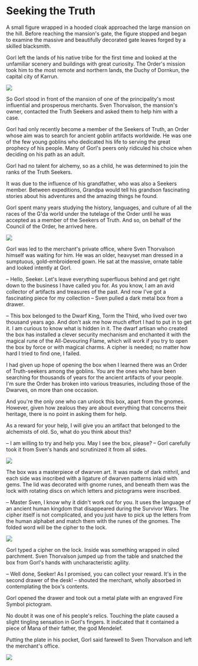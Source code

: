 # Seeking the Truth
A small figure wrapped in a hooded cloak approached the large mansion on the hill. Before reaching the mansion's gate, the figure stopped and began to examine the massive and beautifully decorated gate leaves forged by a skilled blacksmith.

Gorl left the lands of his native tribe for the first time and looked at the unfamiliar scenery and buildings with great curiosity. The Order's mission took him to the most remote and northern lands, the Duchy of Dornkun, the capital city of Karrun. 

![](quest1.2x.png)

So Gorl stood in front of the mansion of one of the principality's most influential and prosperous merchants. Sven Thorvalson, the mansion's owner, contacted the Truth Seekers and asked them to help him with a case.

Gorl had only recently become a member of the Seekers of Truth, an Order whose aim was to search for ancient goblin artifacts worldwide.
He was one of the few young goblins who dedicated his life to serving the great prophecy of his people. Many of Gorl's peers only ridiculed his choice when deciding on his path as an adult. 

Gorl had no talent for alchemy, so as a child, he was determined to join the ranks of the Truth Seekers.

It was due to the influence of his grandfather, who was also a Seekers member. Between expeditions, Grandpa would tell his grandson fascinating stories about his adventures and the amazing things he found.

Gorl spent many years studying the history, languages, and culture of all the races of the G'da world under the tutelage of the Order until he was accepted as a member of the Seekers of Truth. And so, on behalf of the Council of the Order, he arrived here.

![](quest2.2x.png)

Gorl was led to the merchant's private office, where Sven Thorvalson himself was waiting for him. He was an older, heavyset man dressed in a sumptuous, gold-embroidered gown. He sat at the massive, ornate table and looked intently at Gorl.

– Hello, Seeker. Let's leave everything superfluous behind and get right down to the business I have called you for. As you know, I am an avid collector of artifacts and treasures of the past. And now I've got a fascinating piece for my collection – Sven pulled a dark metal box from a drawer.

– This box belonged to the Dwarf King, Torm the Third, who lived over two thousand years ago. And don't ask me how much effort I had to put in to get it. I am curious to know what is hidden in it. 
The dwarf artisan who created the box has installed a clever security mechanism and enchanted it with the magical rune of the All-Devouring Flame, which will work if you try to open the box by force or with magical charms. A cipher is needed; no matter how hard I tried to find one, I failed.

I had given up hope of opening the box when I learned there was an Order of Truth-seekers among the goblins. You are the ones who have been searching for thousands of years for the ancient artifacts of your people. I'm sure the Order has broken into various treasuries, including those of the Dwarves, on more than one occasion. 

And you're the only one who can unlock this box, apart from the gnomes. However, given how zealous they are about everything that concerns their heritage, there is no point in asking them for help.

As a reward for your help, I will give you an artifact that belonged to the alchemists of old. So, what do you think about this?
 
– I am willing to try and help you. May I see the box, please? – Gorl carefully took it from Sven's hands and scrutinized it from all sides. 

![](quest3.2x.png)

The box was a masterpiece of dwarven art. It was made of dark mithril, and each side was inscribed with a ligature of dwarven patterns inlaid with gems. 
The lid was decorated with gnome runes, and beneath them was the lock with rotating discs on which letters and pictograms were inscribed.

– Master Sven, I know why it didn't work out for you. It uses the language of an ancient human kingdom that disappeared during the Survivor Wars. The cipher itself is not complicated, and you just have to pick up the letters from the human alphabet and match them with the runes of the gnomes. The folded word will be the cipher to the lock.

![](quest4.2x.png)

Gorl typed a cipher on the lock. Inside was something wrapped in oiled parchment. Sven Thorvalson jumped up from the table and snatched the box from Gorl's hands with uncharacteristic agility.

– Well done, Seeker! As I promised, you can collect your reward. It's in the second drawer of the desk! – shouted the merchant, wholly absorbed in contemplating the box's contents.

Gorl opened the drawer and took out a metal plate with an engraved Fire Symbol pictogram.

No doubt it was one of his people's relics. Touching the plate caused a slight tingling sensation in Gorl's fingers. It indicated that it contained a piece of Mana of their father, the god Mendelef.

Putting the plate in his pocket, Gorl said farewell to Sven Thorvalson and left the merchant's office.

![](quest5.2x.png)